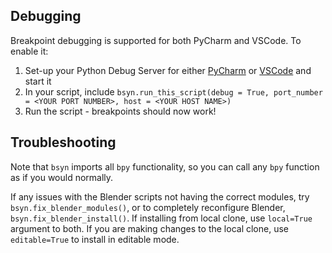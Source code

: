 ## Debugging

Breakpoint debugging is supported for both PyCharm and VSCode. To enable it:

1) Set-up your Python Debug Server for either [PyCharm](https://www.jetbrains.com/help/pycharm/remote-debugging-with-product.html#remote-debug-config) or [VSCode](https://code.visualstudio.com/docs/python/debugging#_command-line-debugging) and start it
2) In your script, include `bsyn.run_this_script(debug = True, port_number = <YOUR PORT NUMBER>, host = <YOUR HOST NAME>)`
3) Run the script - breakpoints should now work!

## Troubleshooting
Note that `bsyn` imports all `bpy` functionality, so you can call any `bpy` function as if you would normally.

If any issues with the Blender scripts not having the correct modules, try `bsyn.fix_blender_modules()`, or to completely reconfigure Blender, `bsyn.fix_blender_install()`. If installing from local clone, use `local=True` argument to both. If you are making changes to the local clone, use `editable=True` to install in editable mode.